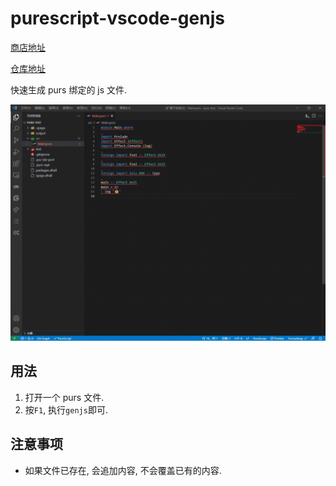 # purescript-vscode-genjs

[商店地址](https://marketplace.visualstudio.com/items?itemName=hbybyyang.purescript-vscode-genjs)

[仓库地址](https://github.com/lsby/purescript-vscode-genjs)

快速生成 purs 绑定的 js 文件.

![效果图](https://raw.githubusercontent.com/lsby/purescript-vscode-genjs/master/doc/20220206140225.gif)

## 用法

1. 打开一个 purs 文件.
2. 按`F1`, 执行`genjs`即可.

## 注意事项

- 如果文件已存在, 会追加内容, 不会覆盖已有的内容.
